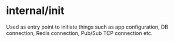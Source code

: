 # internal/init
Used as entry point to initiate things such as app configuration, DB connection, Redis connection, Pub/Sub TCP connection etc.